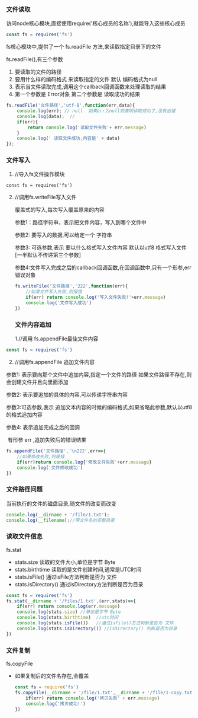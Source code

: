 ### 文件读取

访问node核心模块,直接使用require('核心成员的名称'),就能导入这些核心成员

```js
const fs = requires('fs')
```

fs核心模块中,提供了一个 fs.readFile 方法,来读取指定目录下的文件

fs.readFile(),有三个参数

1. 要读取的文件的路径
2. 要用什么样的编码格式 来读取指定的文件 默认 编码格式为null
3. 表示当文件读取完成,调用这个callback回调函数来处理读取的结果
4. 第一个参数是 Error对象   第二个参数是 读取成功的结果

```js
fs.readFile('文件路径','utf-8',function(err,data){
    console.log(err); // null  如果err为null则表明读取成功了,没有出错
    console.log(data);	// 
    if(err){
        return console.log('读取文件失败'+ err.message)
    }
    console.log(' 读取文件成功,内容是' + data)
});
```

### 文件写入

1. //导入fs文件操作模块

```
const fs = requires('fs')
```

2. //调用fs.writeFile写入文件

   覆盖式的写入,每次写入覆盖原来的内容

   参数1：路径字符串，表示把文件内容，写入到哪个文件中

   参数2: 要写入的数据,可以给定一个 字符串

   参数3: 可选参数,表示 要以什么格式写入文件内容 默认以utf8 格式写入文件[一半默认不传递第三个参数]

   参数4:文件写入完成之后的callback回调函数,在回调函数中,只有一个形参,err错误对象

   ```js
   fs.writeFile('文件路径','222',function(err){
       //如果文件写入失败,则报错
       if(err) return console.log('写入文件失败!'+err.message)
       console.log('文件写入成功')
   })
   
   ```

   ### 文件内容追加

   1.//调用 fs.appendFile最佳文件内容

```js
const fs = requires('fs')
```

2. //调用fs.appendFile 追加文件内容

参数1: 表示要向那个文件中追加内容,指定一个文件的路径  如果文件路径不存在,则会创建文件并且向里面添加

参数2: 表示要追加的具体的内容,可以传递字符串内容

参数3:可选参数,表示 追加文本内容的时候的编码格式,如果省略此参数,默认以utf8的格式追加内容

参数4: 表示追加完成之后的回调

​	有形参 err  ,追加失败后的错误结果

```js
fs.appendFile('文件路径','\n222',err=>{
    //如果修改失败,则报错
    if(err)return console.log{'修改文件失败'+err.message}
    console.log('文件修改成功')
})
```

### 文件路径问题

当前执行的文件的磁盘目录,随文件的改变而改变

```js
console.log(__dirname + '/file/1.txt');
console.log(__filename);//带文件名的完整目录
```

### 读取文件信息

fs.stat

- stats.size		读取的文件大小,单位是字节 Byte
- stats.birthtime  读取的是文件创建时间,通常是UTC时间
- stats.isFile()      通过isFile方法判断是否为 文件
- stats.isDirectory()  通过isDirectory方法判断是否为目录

```js
const fs = requires('fs')
fs.stat(__dirname + '/files/1.txt',(err,stats)=>{
    if(err) return console.log(err.message)
    console.log(stats.size)	//单位是字节 Byte
    console.log(stats.birthtime)  //utc时间
    console.log(stats.isFile())	  //通过isFile()方法判断是否为 文件
    console.log(stats.isDirectory()) //isDirectory() 判断是否为目录
})
```

### 文件复制

fs.copyFile

- 如果复制后的文件名存在,会覆盖

  ```js
  const fs = require('fs')
  fs.copyFile(__dirname + '/file/1.txt',__dirname + '/file/1-copy.txt',(err)=>{
      if(err) return console.log('拷贝失败' + err.message)
      console.log('拷贝成功!')
  })
  ```



